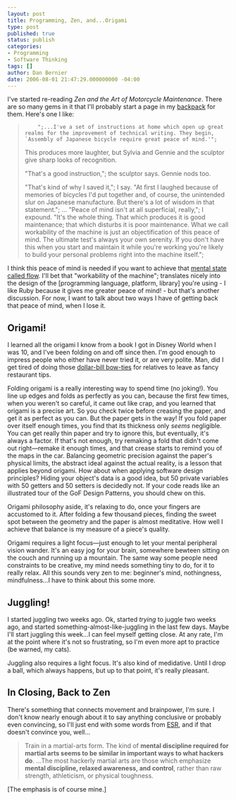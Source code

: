 ```yaml
---
layout: post
title: Programming, Zen, and...Origami
type: post
published: true
status: publish
categories:
- Programming
- Software Thinking
tags: []
author: Dan Bernier
date: 2006-08-01 21:47:29.000000000 -04:00
---
```


I've started re-reading _Zen and the Art of Motorcycle Maintenance_.  There are so many gems in it that I'll probably start a page in my [backpack](http://www.backpackit.com) for them.  Here's one I like:
<blockquote>

        ";...I've a set of instructions at home which open up great realms for the improvement of technical writing. They begin, `Assembly of Japanese bicycle require great peace of mind.'";

This produces more laughter, but Sylvia and Gennie and the sculptor give sharp looks of recognition.

"That's a good instruction,"; the sculptor says. Gennie nods too.

"That's kind of why I saved it,"; I say. "At first I laughed because of memories of bicycles I'd put together and, of course, the unintended slur on Japanese manufacture. But there's a lot of wisdom in that statement."; ... "Peace of mind isn't at all superficial, really,"; I expound. "It's the whole thing. That which produces it is good maintenance; that which disturbs it is poor maintenance. What we call workability of the machine is just an objectification of this peace of mind. The ultimate test's always your own serenity. If you don't have this when you start and maintain it while you're working you're likely to build your personal problems right into the machine itself.";
    </blockquote>

I think this peace of mind is needed if you want to achieve that [mental state called flow](http://c2.com/cgi/wiki?MentalStateCalledFlow).  I'll bet that "workability of the machine"; translates nicely into the design of the [programming language, platform, library] you're using - I like Ruby because it gives me greater peace of mind! - but that's another discussion.  For now, I want to talk about two ways I have of getting back that peace of mind, when I lose it.

## Origami!


I learned all the origami I know from a book I got in Disney World when I was 10, and I've been folding on and off since then.  I'm good enough to impress people who either have never tried it, or are very polite.  Man, did I get tired of doing those [dollar-bill bow-ties](http://www.lisashea.com/lisabase/cruise/money/bowtie.html) for relatives to leave as fancy restaurant tips.

Folding origami is a really interesting way to spend time (no joking!).  You line up edges and folds as perfectly as you can, because the first few times, when you weren't so careful, it came out like crap, and you learned that origami is a precise art.  So you check twice before creasing the paper, and get it as perfect as you can.  But the paper gets in the way!  If you fold paper over itself enough times, you find that its thickness only _seems_ negligible.  You can get really thin paper and try to ignore this, but eventually, it's always a factor.  If that's not enough, try remaking a fold that didn't come out right&#8212;remake it enough times, and that crease starts to remind you of the maps in the car.  Balancing geometric precision against the paper's physical limits, the abstract ideal against the actual reality, is a lesson that applies beyond origami.  How about when applying software design principles?  Hiding your object's data is a good idea, but 50 private variables with 50 getters and 50 setters is decidedly not.  If your code reads like an illustrated tour of the GoF Design Patterns, you should chew on this.

Origami philosophy aside, it's relaxing to do, once your fingers are accustomed to it.  After folding a few thousand pieces, finding the sweet spot between the geometry and the paper is almost meditative.  How well I achieve that balance is my measure of a piece's quality.

Origami requires a light focus&#8212;just enough to let your mental peripheral vision wander.  It's an easy jog for your brain, somewhere bewteen sitting on the couch and running up a mountain.  The same way some people need constraints to be creative, my mind needs something tiny to do, for it to really relax.  All this sounds very zen to me: beginner's mind, nothingness, mindfulness&#8230;I have to think about this some more.

## Juggling!


I started juggling two weeks ago.  Ok, started _trying_ to juggle two weeks ago, and started something-almost-like-juggling in the last few days.  Maybe I'll start juggling this week&#8230;I can feel myself getting close.  At any rate, I'm at the point where it's not so frustrating, so I'm even more apt to practice (be warned, my cats).

Juggling also requires a light focus.  It's also kind of medidative.  Until I drop a ball, which always happens, but up to that point, it's really pleasant.

## In Closing, Back to Zen


There's something that connects movement and brainpower, I'm sure.  I don't know nearly enough about it to say anything conclusive or probably even convincing, so I'll just end with some words from [ESR](http://catb.org/~esr/faqs/hacker-howto.html#style), and if that doesn't convince you, well&#8230;

> Train in a martial-arts form. The kind of **mental discipline required for martial arts seems to be similar in important ways to what hackers do**. ...The most hackerly martial arts are those which emphasize **mental discipline, relaxed awareness, and control**, rather than raw strength, athleticism, or physical toughness.

[The emphasis is of course mine.]

